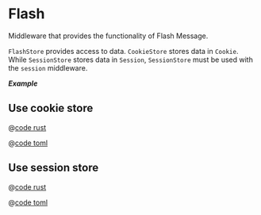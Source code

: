 # Flash

Middleware that provides the functionality of Flash Message.

`FlashStore` provides access to data. `CookieStore` stores data in `Cookie`. While `SessionStore` stores data in `Session`, `SessionStore` must be used with the `session` middleware.

_**Example**_

## Use cookie store

<CodeGroup>
  <CodeGroupItem title="main.rs" active>

@[code rust](../../../codes/flash-cookie-store/src/main.rs)

  </CodeGroupItem>
  <CodeGroupItem title="Cargo.toml">

@[code toml](../../../codes/flash-cookie-store/Cargo.toml)

  </CodeGroupItem>
</CodeGroup>


## Use session store

<CodeGroup>
  <CodeGroupItem title="main.rs" active>

@[code rust](../../../codes/flash-session-store/src/main.rs)

  </CodeGroupItem>
  <CodeGroupItem title="Cargo.toml">

@[code toml](../../../codes/flash-session-store/Cargo.toml)

  </CodeGroupItem>
</CodeGroup>
